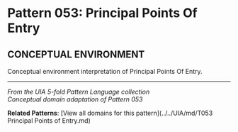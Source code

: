 # Pattern 053: Principal Points Of Entry

## CONCEPTUAL ENVIRONMENT

Conceptual environment interpretation of Principal Points Of Entry.

---

*From the UIA 5-fold Pattern Language collection*  
*Conceptual domain adaptation of Pattern 053*

**Related Patterns**: [View all domains for this pattern](../../UIA/md/T053 Principal Points of Entry.md)